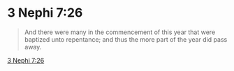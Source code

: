 # 3 Nephi 7:26

> And there were many in the commencement of this year that were baptized unto repentance; and thus the more part of the year did pass away.

[3 Nephi 7:26](https://www.churchofjesuschrist.org/study/scriptures/bofm/3-ne/7?lang=eng&id=p26#p26)


